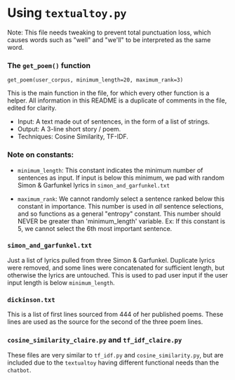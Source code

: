 # Using `textualtoy.py`
Note: This file needs tweaking to prevent total punctuation loss, which causes words such as "well" and "we'll" to be interpreted as the same word.


### The `get_poem()` function
`get_poem(user_corpus, minimum_length=20, maximum_rank=3)`

This is the main function in the file, for which every other function is a helper. All information in this README is a duplicate of comments in the file, edited for clarity.

* Input: A text made out of sentences, in the form of a list of strings.
* Output: A 3-line short story / poem.
* Techniques: Cosine Similarity, TF-IDF.

### Note on constants:

* `minimum_length`: This constant indicates the minimum number of sentences as input. If input is below this minimum, we pad with random Simon & Garfunkel lyrics in `simon_and_garfunkel.txt`

* `maximum_rank`: We cannot randomly select a sentence ranked below this constant in importance. This number is used in *all* sentence selections, and so functions as a general "entropy" constant. This number should NEVER be greater than 'minimum_length' variable. Ex: If this constant is 5, we cannot select the 6th most important sentence.

### `simon_and_garfunkel.txt`
Just a list of lyrics pulled from three Simon & Garfunkel. Duplicate lyrics were removed, and some lines were concatenated for sufficient length, but otherwise the lyrics are untouched. This is used to pad user input if the user input length is below `minimum_length`.

### `dickinson.txt`
This is a list of first lines sourced from 444 of her published poems. These lines are used as the source for the second of the three poem lines.

### `cosine_similarity_claire.py` and `tf_idf_claire.py`
These files are very similar to `tf_idf.py` and `cosine_similarity.py`, but are included due to the `textualtoy` having different functional needs than the `chatbot`.


